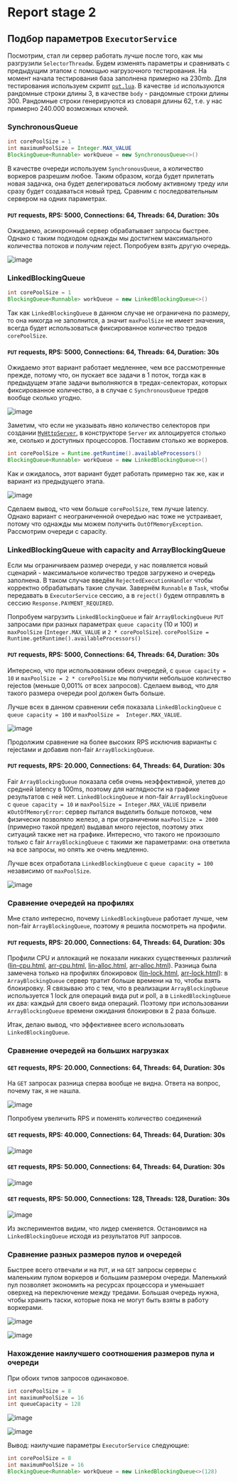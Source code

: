 # Report stage 2
## Подбор параметров `ExecutorService`

Посмотрим, стал ли сервер работать лучше после того, как мы разгрузили `SelectorThread`ы. Будем изменять параметры и 
сравнивать с предыдущим этапом с помощью нагрузочного тестирования. На момент начала тестирования база заполнена 
примерно на 230mb. Для тестирования используем скрипт [`put.lua`](../wrk_scripts/put.lua). В качестве `id` используются
рандомные строки длины 3, в качестве `body` - рандомные строки длины 300. Рандомные строки генерируются из словаря
длины 62, т.е. у нас примерно 240.000 возможных ключей.

### SynchronousQueue

```java
int corePoolSize = 1
int maximumPoolSize = Integer.MAX_VALUE
BlockingQueue<Runnable> workQueue = new SynchronousQueue<>()
```

В качестве очереди используем `SynchronousQueue`, а количество воркеров разрешим любое. Таким образом, когда будет
прилетать новая задачка, она будет делегироваться любому активному треду или сразу будет создаваться новый тред. Сравним
с последовательным сервером на одних параметрах.

#### `PUT` requests, RPS: 5000, Connections: 64, Threads: 64, Duration: 30s

Ожидаемо, асинхронный сервер обрабатывает запросы быстрее. Однако с таким подходом однажды мы достигнем максимального
количества потоков и получим reject. Попробуем взять другую очередь.

![image](images/stage2/cmp-1-max-syn-put-d30-t64-c64-R5000.png)

### LinkedBlockingQueue

```java
int corePoolSize = 1
BlockingQueue<Runnable> workQueue = new LinkedBlockingQueue<>()
```

Так как `LinkedBlockingQueue` в данном случае не ограничена по размеру, то она никогда не заполнится, а значит 
`maxPoolSize` не имеет значения, всегда будет использоваться фиксированное количество тредов `corePoolSize`.

#### `PUT` requests, RPS: 5000, Connections: 64, Threads: 64, Duration: 30s

Ожидаемо этот вариант работает медленнее, чем все рассмотренные прежде, потому что, он пускает все задачи в 1 поток,
тогда как в предыдущем этапе задачи выполняются в тредах-селекторах, которых фиксированное количество, а в случае с
`SynchronousQueue` тредов вообще сколько угодно.

![image](images/stage2/cmp-syn-lin-put-d30-t64-c64-R5000.png)

Заметим, что если не указывать явно количество селекторов при создании [`MyHttpServer`](../MyHttpServer.java), в
конструкторе `Server` их аллоцируется столько же, сколько и доступных процессоров. Поставим столько же воркеров.

```java
int corePoolSize = Runtime.getRuntime().availableProcessors()
BlockingQueue<Runnable> workQueue = new LinkedBlockingQueue<>()
```

Как и ожидалось, этот вариант будет работать примерно так же, как и вариант из предыдущего этапа.

![image](images/stage2/cmp-lin-lin-put-d30-t64-c64-R5000.png)

Сделаем вывод, что чем больше `corePoolSize`, тем лучше latency. Однако вариант с неограниченной очередью нас тоже не
устраивает, потому что однажды мы можем получить `OutOfMemoryException`. Рассмотрим очереди с capacity.

### LinkedBlockingQueue with capacity and ArrayBlockingQueue

Если мы ограничиваем размер очереди, у нас появляется новый сценарий - максимальное количество тредов загружено и 
очередь заполнена. В таком случае введём `RejectedExecutionHandler` чтобы корректно обрабатывать такие случаи. Завернём
`Runnable` в `Task`, чтобы передавать в `ExecutorService` сессию, а в `reject()` будем отправлять в сессию
`Response.PAYMENT_REQUIRED`.

Попробуем нагрузить `LinkedBlockingQueue` и fair `ArrayBlockingQueue` `PUT` запросами при разных 
параметрах `queue capacity` (10 и 100) и `maxPoolSize` (`Integer.MAX_VALUE` и `2 * corePoolSize`). `corePoolSize = 
Runtime.getRuntime().availableProcessors()`

#### `PUT` requests, RPS: 5000, Connections: 64, Threads: 64, Duration: 30s

Интересно, что при использовании обеих очередей, с `queue capacity = 10` и `maxPoolSize = 2 * corePoolSize` мы получили
небольшое количество rejectов (меньше 0,001% от всех запросов). Сделаем вывод, что для такого размера очереди pool
должен быть больше. 

Лучше всех в данном сравнении себя показала `LinkedBlockingQueue` с `queue capacity = 100` и `maxPoolSize = 
Integer.MAX_VALUE`.

![image](images/stage2/cmp-put-lin-arr-fair-d30-t64-c64-R5000.png)

Продолжим сравнение на более высоких RPS исключив варианты с rejectами и добавив non-fair `ArrayBlockingQueue`.

#### `PUT` requests, RPS: 20.000, Connections: 64, Threads: 64, Duration: 30s

Fair `ArrayBlockingQueue` показала себя очень неэффективной, улетев до средней latency в 100ms, поэтому для наглядности
на графике результатов с ней нет. `LinkedBlockingQueue` и non-fair `ArrayBlockingQueue` с `queue capacity = 10` и 
`maxPoolSize = Integer.MAX_VALUE` привели к`OutOfMemoryError`: сервер пытался выделить больше потоков, чем физически 
позволяло железо, а при ограничении `maxPoolSize = 2000` (примерно такой предел) выдавал много rejectов, поэтому
этих ситуаций также нет на графике. Интересно, что такого не произошло только с fair `ArrayBlockingQueue` с такими же
параметрами: она ответила на все запросы, но опять же очень медленно.

Лучше всех отработала `LinkedBlockingQueue` с `queue capacity = 100` независимо от `maxPoolSize`.

![image](images/stage2/cmp-put-lin-arr-d30-t64-c64-R20000.png)

### Сравнение очередей на профилях

Мне стало интересно, почему `LinkedBlockingQueue` работает лучше, чем non-fair `ArrayBlockingQueue`, поэтому я решила
посмотреть на профили.

#### `PUT` requests, RPS: 20.000, Connections: 64, Threads: 64, Duration: 30s

Профили CPU и аллокаций не показали никаких существенных различий ([lin-cpu.html](flame_graphs/stage2/lin-cpu.html), 
[arr-cpu.html](flame_graphs/stage2/arr-cpu.html), [lin-alloc.html](flame_graphs/stage2/lin-alloc.html),
[arr-alloc.html](flame_graphs/stage2/arr-alloc.html)). Разница была замечена только на профилях блокировок 
([lin-lock.html](flame_graphs/stage2/lin-lock.html), [arr-lock.html](flame_graphs/stage2/arr-lock.html)): в
`ArrayBlockingQueue` сервер тратит больше времени на то, чтобы взять блокировку. Я связываю это с тем, что в реализации
`ArrayBlockingQueue` используется 1 lock для операций вида put и poll, а в `LinkedBlockingQueue` их два: каждый для
своего вида операций. Поэтому при использовании `ArrayBlockingQueue` времени ожидания блокировки в 2 раза больше.

Итак, делаю вывод, что эффективнее всего использовать `LinkedBlockingQueue`.

### Сравнение очередей на больших нагрузках

#### `GET` requests, RPS: 20.000, Connections: 64, Threads: 64, Duration: 30s

На `GET` запросах разница сперва вообще не видна. Ответа на вопрос, почему так, я не нашла.

![image](images/stage2/cmp-lin-arr-get-d30-t64-c64-R20000.png)

Попробуем увеличить RPS и поменять количество соединений

#### `GET` requests, RPS: 40.000, Connections: 64, Threads: 64, Duration: 30s

![image](images/stage2/cmp-lin-arr-get-d30-t64-c64-R40000.png)

#### `GET` requests, RPS: 50.000, Connections: 64, Threads: 64, Duration: 30s

![image](images/stage2/cmp-lin-arr-get-d30-t64-c64-R50000.png)

#### `GET` requests, RPS: 50.000, Connections: 128, Threads: 128, Duration: 30s

![image](images/stage2/cmp-lin-arr-get-d30-t128-c128-R50000.png)

Из экспериментов видим, что лидер сменяется. Остановимся на `LinkedBlockingQueue` исходя из результатов `PUT` запросов.

### Сравнение разных размеров пулов и очередей

Быстрее всего отвечали и на `PUT`, и на `GET` запросы серверы с маленьким пулом воркеров и большим размером очереди.
Маленький пул позволяет экономить на ресурсах процессора и уменьшает оверхед на переключение между тредами. Большая 
очередь нужна, чтобы хранить таски, которые пока не могут быть взяты в работу воркерами.

![image](images/stage2/cmp-put-d30-t128-c128-R30000.png)

![image](images/stage2/cmp-get-d30-t128-c128-R50000.png)

### Нахождение наилучшего соотношения размеров пула и очереди

При обоих типов запросов одинаковое.

```java
int corePoolSize = 8
int maximumPoolSize = 16
int queueCapacity = 128
```

![image](images/stage2/cmp-put-d30-t128-c128-R40000.png)

![image](images/stage2/cmp-get-d30-t128-c128-R60000.png)

Вывод: наилучшие параметры `ExecutorService` следующие:

```java
int corePoolSize = 8
int maximumPoolSize = 16
BlockingQueue<Runnable> workQueue = new LinkedBlockingQueue<>(128)
```
